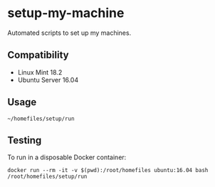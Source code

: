 # setup-my-machine
Automated scripts to set up my machines.

## Compatibility

* Linux Mint 18.2
* Ubuntu Server 16.04

## Usage

```
~/homefiles/setup/run
```

## Testing

To run in a disposable Docker container:

```
docker run --rm -it -v $(pwd):/root/homefiles ubuntu:16.04 bash
/root/homefiles/setup/run
```
